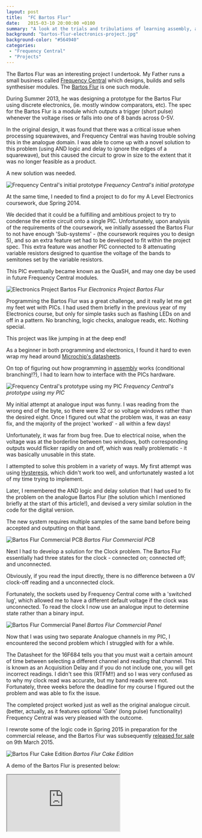 ```yaml
---
layout: post
title:  "FC Bartos Flur"
date:   2015-03-10 20:00:00 +0100
summary: "A look at the trials and tribulations of learning assembly, and the process of the development of my first Synthesiser Module, the Bartos Flur - from concept to release."
background: "bartos-flur-electronics-project.jpg"
background-color: "#564940"
categories:
 - "Frequency Central"
 - "Projects"
---
```


The Bartos Flur was an interesting project I undertook.
My Father runs a small business called [Frequency Central](http://frequencycentral.co.uk) which
designs, builds and sells synthesiser modules.
The [Bartos Flur](http://www.frequencycentral.co.uk/?page_id=1589) is one such module.

During Summer 2013, he was designing a prototype for the Bartos Flur using discrete electronics,
(ie. mostly window comparators, etc).
The spec for the Bartos Flur is a module which outputs a trigger (short pulse)
whenever the voltage rises or falls into one of 8 bands across 0-5V.

In the original design, it was found that there was a critical issue when processing squarewaves,
and Frequency Central was having trouble solving this in the analogue domain.
I was able to come up with a novel solution to this problem
(using AND logic and delay to ignore the edges of a squarewave),
but this caused the circuit to grow in size
to the extent that it was no longer feasible as a product.

A new solution was needed.

![Frequency Central's initial prototype](/assets/images/bartos-flur-original-prototype.jpg)
*Frequency Central's initial prototype*

At the same time,
I needed to find a project to do for my A Level Electronics coursework,
due Spring 2014.

We decided that it could be a fulfilling and ambitious project
to try to condense the entire circuit onto a single PIC.
Unfortunately, upon analysis of the requirements of the coursework,
we initially assessed the Bartos Flur to not have enough 'Sub-systems' -
(the coursework requires you to design 5),
and so an extra feature set had to be developed to fit within the project spec.
This extra feature was another PIC connected to 8 attenuating variable resistors
designed to quantise the voltage of the bands to semitones set by the variable resistors.

This PIC eventually became known as the QuaSH,
and may one day be used in future Frequency Central modules.

![Electronics Project Bartos Flur](/assets/images/bartos-flur-electronics-project.jpg)
*Electronics Project Bartos Flur*

Programming the Bartos Flur was a great challenge, and it really let me get my feet wet with PICs.
I had used them briefly in the previous year of my Electronics course,
but only for simple tasks such as flashing LEDs on and off in a pattern.
No branching, logic checks, analogue reads, etc. Nothing special.

This project was like jumping in at the deep end!

As a beginner in both programming and electronics,
I found it hard to even wrap my head around
[Microchip's datasheets](http://ww1.microchip.com/downloads/en/DeviceDoc/41202F-print.pdf).

On top of figuring out how programming in
[assembly](https://en.wikipedia.org/wiki/Assembly_language) works (conditional branching!?),
I had to learn how to interface with the PICs hardware.

![Frequency Central's prototype using my PIC](/assets/images/bartos-flur-copper-prototype.jpg)
*Frequency Central's prototype using my PIC*

My initial attempt at analogue input was funny.
I was reading from the wrong end of the byte,
so there were 32 or so voltage windows rather than the desired eight.
Once I figured out what the problem was, it was an easy fix,
and the majority of the project 'worked' - all within a few days!

Unfortunately, it was far from bug free.
Due to electrical noise, when the voltage was at the borderline between two windows,
both corresponding outputs would flicker rapidly on and off,
which was really problematic - it was basically unusable in this state.

I attempted to solve this problem in a variety of ways.
My first attempt was using [Hysteresis](https://en.wikipedia.org/wiki/Hysteresis),
which didn't work too well, and unfortunately wasted a lot of my time trying to implement.

Later, I remembered the AND logic and delay solution that I had used to fix
the problem on the analogue Bartos Flur (the solution which I mentioned briefly at the start of this article!),
and devised a very similar solution in the code for the digital version.

The new system requires multiple samples of the same band before being accepted
and outputting on that band.

![Bartos Flur Commercial PCB](/assets/images/bartos-flur-finished-pcb.jpg)
*Bartos Flur Commercial PCB*

Next I had to develop a solution for the Clock problem.
The Bartos Flur essentially had three states for the clock -
connected on; connected off; and unconnected.

Obviously, if you read the input directly,
there is no difference between a 0V clock-off reading and a unconnected clock.

Fortunately, the sockets used by Frequency Central come with a 'switched lug',
which allowed me to have a different default voltage if the clock was unconnected.
To read the clock I now use an analogue input to determine state rather
than a binary input.


![Bartos Flur Commercial Panel](/assets/images/bartos-flur-finished-panel.jpg)
*Bartos Flur Commercial Panel*

Now that I was using two separate Analogue channels in my PIC,
I encountered the second problem which I struggled with for a while.

The Datasheet for the 16F684 tells you that you must wait
a certain amount of time between selecting a different channel and reading that channel.
This is known as an Acquisition Delay and if you do not include one,
you will get incorrect readings.
I didn't see this (RTFM!!) and so I was very confused as to why
my clock read was accurate, but my band reads were not.
Fortunately, three weeks before the deadline for my course
I figured out the problem and was able to fix the issue.

The completed project worked just as well as the original analogue circuit.
(better, actually, as it features optional 'Gate' (long pulse) functionality)
Frequency Central was very pleased with the outcome.

I rewrote some of the logic code in Spring 2015 in preparation for the
commercial release, and the Bartos Flur was subsequently [released for sale](http://www.frequencycentral.co.uk/?page_id=1589) on 9th March 2015.

![Bartos Flur Cake Edition](/assets/images/bartos-flur-cake.jpg)
*Bartos Flur Cake Edition*

A demo of the Bartos Flur is presented below:

<div class="youtube">
    <iframe src="https://www.youtube.com/embed/1FPRsnys_6w" allowfullscreen></iframe>
</div>

